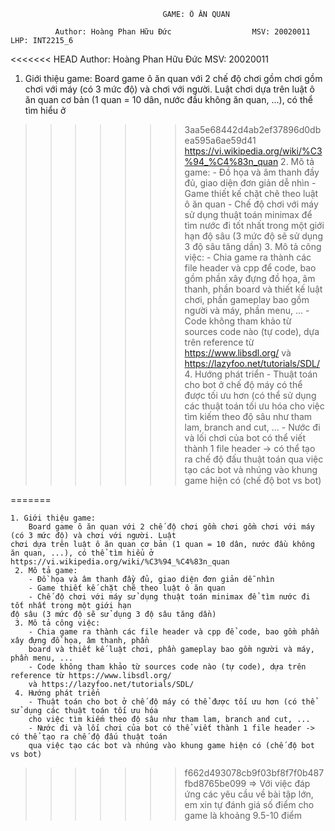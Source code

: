 

                             	      GAME: Ô ĂN QUAN
				   				  
	    	  Author: Hoàng Phan Hữu Đức                  MSV: 20020011           LHP: INT2215_6

<<<<<<< HEAD
	Author: Hoàng Phan Hữu Đức                MSV: 20020011    

   
   1. Giới thiệu game: 
	Board game ô ăn quan với 2 chế độ chơi gồm chơi gồm chơi với máy (có 3 mức độ) và chơi với người. Luật 
chơi dựa trên luật ô ăn quan cơ bản (1 quan = 10 dân, nước đầu không ăn quan, ...), có thể tìm hiểu ở 
>>>>>>> 3aa5e68442d4ab2ef37896d0dbea595a6ae59d41
https://vi.wikipedia.org/wiki/%C3%94_%C4%83n_quan
    2. Mô tả game:
	- Đồ họa và âm thanh đầy đủ, giao diện đơn giản dễ nhìn
	- Game thiết kế chặt chẽ theo luật ô ăn quan
	- Chế độ chơi với máy sử dụng thuật toán minimax để tìm nước đi tốt nhất trong một giới hạn 
độ sâu (3 mức độ sẽ sử dụng 3 độ sâu tăng dần)
    3. Mô tả công việc:
	- Chia game ra thành các file header và cpp để code, bao gồm phần xây đựng đồ họa, âm thanh, phần
board và thiết kế luật chơi, phần gameplay bao gồm người và máy, phần menu, ...
	- Code không tham khảo từ sources code nào (tự code), dựa trên reference từ https://www.libsdl.org/ 
và https://lazyfoo.net/tutorials/SDL/ 
    4. Hướng phát triển
	- Thuật toán cho bot ở chế độ máy có thể được tối ưu hơn (có thể sử dụng các thuật toán tối ưu hóa
cho việc tìm kiếm theo độ sâu như tham lam, branch and cut, ...
	- Nước đi và lối chơi của bot có thể viết thành 1 file header -> có thể tạo ra chế độ đấu thuật toán
qua việc tạo các bot và nhúng vào khung game hiện có (chế độ bot vs bot)
    
=======
	
	1. Giới thiệu game: 
		Board game ô ăn quan với 2 chế độ chơi gồm chơi gồm chơi với máy (có 3 mức độ) và chơi với người. Luật 
	chơi dựa trên luật ô ăn quan cơ bản (1 quan = 10 dân, nước đầu không ăn quan, ...), có thể tìm hiểu ở 
	https://vi.wikipedia.org/wiki/%C3%94_%C4%83n_quan
   	 2. Mô tả game:
		- Đồ họa và âm thanh đầy đủ, giao diện đơn giản dễ nhìn
		- Game thiết kế chặt chẽ theo luật ô ăn quan
		- Chế độ chơi với máy sử dụng thuật toán minimax để tìm nước đi tốt nhất trong một giới hạn 
	độ sâu (3 mức độ sẽ sử dụng 3 độ sâu tăng dần)
   	 3. Mô tả công việc:
		- Chia game ra thành các file header và cpp để code, bao gồm phần xây đựng đồ họa, âm thanh, phần
		board và thiết kế luật chơi, phần gameplay bao gồm người và máy, phần menu, ...
		- Code không tham khảo từ sources code nào (tự code), dựa trên reference từ https://www.libsdl.org/ 
		và https://lazyfoo.net/tutorials/SDL/ 
   	 4. Hướng phát triển
		- Thuật toán cho bot ở chế độ máy có thể được tối ưu hơn (có thể sử dụng các thuật toán tối ưu hóa
		cho việc tìm kiếm theo độ sâu như tham lam, branch and cut, ...
		- Nước đi và lối chơi của bot có thể viết thành 1 file header -> có thể tạo ra chế độ đấu thuật toán
		qua việc tạo các bot và nhúng vào khung game hiện có (chế độ bot vs bot)  

  
>>>>>>> f662d493078cb9f03bf8f7f0b487fbd8765be099
    => Với việc đáp ứng các yêu cầu về bài tập lớn, em xin tự đánh giá số điểm cho game là khoảng 9.5-10 điểm

